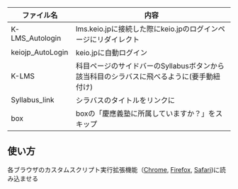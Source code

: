 | ファイル名       | 内容                                                                                     |
| ---------------- | ---------------------------------------------------------------------------------------- |
| K-LMS_Autologin  | lms.keio.jpに接続した際にkeio.jpのログインページにリダイレクト                           |
| keiojp_AutoLogin | keio.jpに自動ログイン                                                                    |
| K-LMS            | 科目ページのサイドバーのSyllabusボタンから該当科目のシラバスに飛べるように(要手動紐付け) |
| Syllabus_link    | シラバスのタイトルをリンクに                                                             |
| box              | boxの「慶應義塾に所属していますか？」をスキップ                                          |

## 使い方
各ブラウザのカスタムスクリプト実行拡張機能（[Chrome](https://chrome.google.com/webstore/detail/tampermonkey/dhdgffkkebhmkfjojejmpbldmpobfkfo?hl=ja), [Firefox](https://addons.mozilla.org/ja/firefox/addon/tampermonkey/), [Safari](https://apps.apple.com/jp/app/userscripts/id1463298887))に読み込ませる
